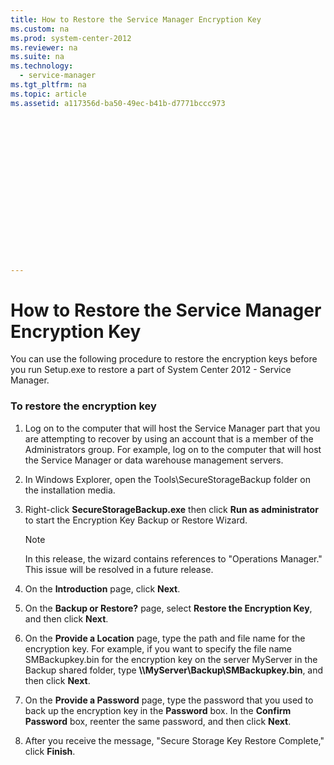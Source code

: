 ```yaml
---
title: How to Restore the Service Manager Encryption Key
ms.custom: na
ms.prod: system-center-2012
ms.reviewer: na
ms.suite: na
ms.technology: 
  - service-manager
ms.tgt_pltfrm: na
ms.topic: article
ms.assetid: a117356d-ba50-49ec-b41b-d7771bccc973


















---
```

# How to Restore the Service Manager Encryption Key
You can use the following procedure to restore the encryption keys before you run Setup.exe to restore a part of System Center 2012 - Service Manager.  
  
### To restore the encryption key  
  
1.  Log on to the computer that will host the Service Manager part that you are attempting to recover by using an account that is a member of the Administrators group. For example, log on to the computer that will host the Service Manager or data warehouse management servers.  
  
2.  In Windows Explorer, open the Tools\\SecureStorageBackup folder on the installation media.  
  
3.  Right\-click **SecureStorageBackup.exe** then click **Run as administrator** to start the Encryption Key Backup or Restore Wizard.  
  
    > [!NOTE]  
    >  In this release, the wizard contains references to "Operations Manager." This issue will be resolved in a future release.  
  
4.  On the **Introduction** page, click **Next**.  
  
5.  On the **Backup or Restore?** page, select **Restore the Encryption Key**, and then click **Next**.  
  
6.  On the **Provide a Location** page, type the path and file name for the encryption key. For example, if you want to specify the file name SMBackupkey.bin for the encryption key on the server MyServer in the Backup shared folder, type **\\\\MyServer\\Backup\\SMBackupkey.bin**, and then click **Next**.  
  
7.  On the **Provide a Password** page, type the password that you used to back up the encryption key in the **Password** box. In the **Confirm Password** box, reenter the same password, and then click **Next**.  
  
8.  After you receive the message, "Secure Storage Key Restore Complete," click **Finish**.
